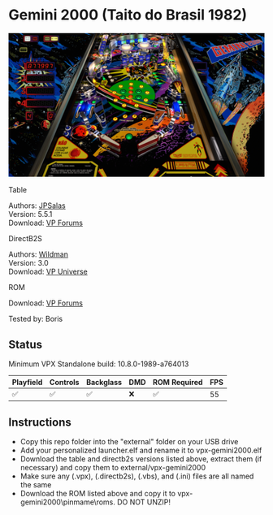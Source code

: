 # Gemini 2000 (Taito do Brasil 1982)

![Table Preview](../../images/vpx-gemini2000.jpg)

Table

Authors: [JPSalas](https://www.vpforums.org/index.php?showuser=277)  
Version: 5.5.1  
Download: [VP Forums](https://www.vpforums.org/index.php?app=downloads&showfile=13636)

DirectB2S

Authors: [Wildman](https://vpuniverse.com/profile/5-wildman/)  
Version: 3.0  
Download: [VP Universe](https://vpuniverse.com/files/file/4984-gemini-2000-taito-1982/)

ROM

Download: [VP Forums](https://www.vpforums.org/index.php?app=downloads&showfile=565)

Tested by: Boris

## Status 

Minimum VPX Standalone build: 10.8.0-1989-a764013

| Playfield | Controls | Backglass | DMD | ROM Required | FPS | 
|-----------|----------|-----------|-----|--------------|-----|
| :white_check_mark: | :white_check_mark: | :white_check_mark: | :x: | :white_check_mark: | 55 |

## Instructions

- Copy this repo folder into the "external" folder on your USB drive
- Add your personalized launcher.elf and rename it to vpx-gemini2000.elf
- Download the table and directb2s versions listed above, extract them (if necessary) and copy them to external/vpx-gemini2000
- Make sure any (.vpx), (.directb2s), (.vbs), and (.ini) files are all named the same
- Download the ROM listed above and copy it to vpx-gemini2000\pinmame\roms. DO NOT UNZIP!

